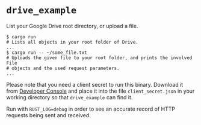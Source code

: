 # `drive_example`

List your Google Drive root directory, or upload a file.

```shell
$ cargo run
# Lists all objects in your root folder of Drive.
...
$ cargo run -- ~/some_file.txt
# Uploads the given file to your root folder, and prints the involved File
# objects and the used request parameters.
...
```

Please note that you need a client secret to run this binary. Download it from
[Developer Console](https://console.developers.google.com) and place it into the
file `client_secret.json` in your working directory so that `drive_example` can
find it.

Run with `RUST_LOG=debug` in order to see an accurate record of HTTP requests
being sent and received.
